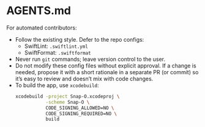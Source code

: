 # AGENTS.md

For automated contributors:

- Follow the existing style. Defer to the repo configs:
  - SwiftLint: `.swiftlint.yml`
  - SwiftFormat: `.swiftformat`
- Never run `git` commands; leave version control to the user.
- Do not modify these config files without explicit approval. If a change is needed,
  propose it with a short rationale in a separate PR (or commit) so it’s easy to review
  and doesn’t mix with code changes.
- To build the app, use `xcodebuild`:
  ```sh
  xcodebuild -project Snap-O.xcodeproj \
             -scheme Snap-O \
             CODE_SIGNING_ALLOWED=NO \
             CODE_SIGNING_REQUIRED=NO \
             build
  ```
